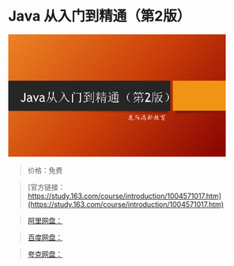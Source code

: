 # Java 从入门到精通（第2版）

![img](../../../assets/study163/free/0413DFFBF10B74E2FDAB5BB8CEF07578.png)

> 价格：免费

> [官方链接：https://study.163.com/course/introduction/1004571017.htm](https://study.163.com/course/introduction/1004571017.htm)

> [阿里网盘：]()

> [百度网盘：]()

> [夸克网盘：]()
